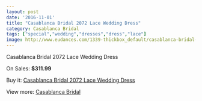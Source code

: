 ```yaml
---
layout: post
date: '2016-11-01'
title: "Casablanca Bridal 2072 Lace Wedding Dress"
category: Casablanca Bridal
tags: ["special","wedding","dresses","dress","lace"]
image: http://www.eudances.com/1339-thickbox_default/casablanca-bridal-2072-lace-wedding-dress.jpg
---
```

Casablanca Bridal 2072 Lace Wedding Dress

On Sales: **$311.99**
<a href="https://www.eudances.com/en/casablanca-bridal/473-casablanca-bridal-2072-lace-wedding-dress.html"><amp-img layout="responsive" width="600" height="600" src="//www.eudances.com/1339-thickbox_default/casablanca-bridal-2072-lace-wedding-dress.jpg" alt="Casablanca Bridal 2072 Lace Wedding Dress 0" /></a>
<a href="https://www.eudances.com/en/casablanca-bridal/473-casablanca-bridal-2072-lace-wedding-dress.html"><amp-img layout="responsive" width="600" height="600" src="//www.eudances.com/1340-thickbox_default/casablanca-bridal-2072-lace-wedding-dress.jpg" alt="Casablanca Bridal 2072 Lace Wedding Dress 1" /></a>
<a href="https://www.eudances.com/en/casablanca-bridal/473-casablanca-bridal-2072-lace-wedding-dress.html"><amp-img layout="responsive" width="600" height="600" src="//www.eudances.com/1341-thickbox_default/casablanca-bridal-2072-lace-wedding-dress.jpg" alt="Casablanca Bridal 2072 Lace Wedding Dress 2" /></a>

Buy it: [Casablanca Bridal 2072 Lace Wedding Dress](https://www.eudances.com/en/casablanca-bridal/473-casablanca-bridal-2072-lace-wedding-dress.html "Casablanca Bridal 2072 Lace Wedding Dress")

View more: [Casablanca Bridal](https://www.eudances.com/en/4-casablanca-bridal "Casablanca Bridal")